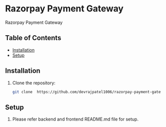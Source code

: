 # Razorpay Payment Gateway

  Razorpay Payment Gateway

## Table of Contents

- [Installation](#installation)
- [Setup](#setup)

## Installation

1. Clone the repository:

   ```bash
   git clone  https://github.com/devrajpatel1006/razorpay-payment-gateway.git
   ```

## Setup

1. Please refer backend and frontend README.md file for setup.
 





